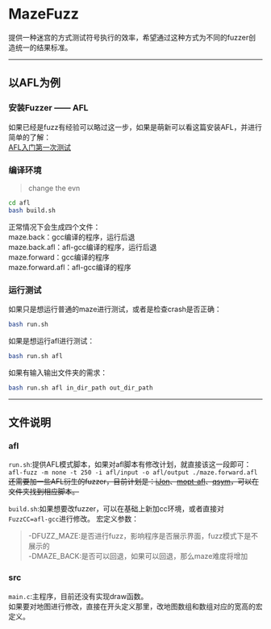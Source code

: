 # MazeFuzz
提供一种迷宫的方式测试符号执行的效率，希望通过这种方式为不同的fuzzer创造统一的结果标准。  

------
## 以AFL为例
### 安装Fuzzer —— AFL
如果已经是fuzz有经验可以略过这一步，如果是萌新可以看这篇安装AFL，并进行简单的了解：  
[AFL入门第一次测试](https://www.cnblogs.com/wayne-tao/p/11739420.html)   

### 编译环境

> change the evn

```bash
cd afl
bash build.sh
```
正常情况下会生成四个文件：  
maze.back：gcc编译的程序，运行后退  
maze.back.afl：afl-gcc编译的程序，运行后退  
maze.forward：gcc编译的程序  
maze.forward.afl：afl-gcc编译的程序  

### 运行测试
如果只是想运行普通的maze进行测试，或者是检查crash是否正确：  
```bash
bash run.sh
```
如果是想运行afl进行测试：  
```bash
bash run.sh afl
```
如果有输入输出文件夹的需求：
```bash
bash run.sh afl in_dir_path out_dir_path
```

------
## 文件说明
### afl
`run.sh`:提供AFL模式脚本，如果对afl脚本有修改计划，就直接该这一段即可：`afl-fuzz -m none -t 250 -i afl/input -o afl/output ./maze.forward.afl`  
~~还需要加一些AFL衍生的fuzzer，目前计划是：[iJon]()、[mopt-afl]()、[qsym]()，可以在文件夹找到相应脚本。~~  

`build.sh`:如果想要改fuzzer，可以在基础上新加cc环境，或者直接对`FuzzCC=afl-gcc`进行修改。
宏定义参数：  
>-DFUZZ_MAZE:是否进行fuzz，影响程序是否展示界面，fuzz模式下是不展示的  
>-DMAZE_BACK:是否可以回退，如果可以回退，那么maze难度将增加  

### src
`main.c`:主程序，目前还没有实现draw函数。  
如果要对地图进行修改，直接在开头定义那里，改地图数组和数组对应的宽高的宏定义。  
